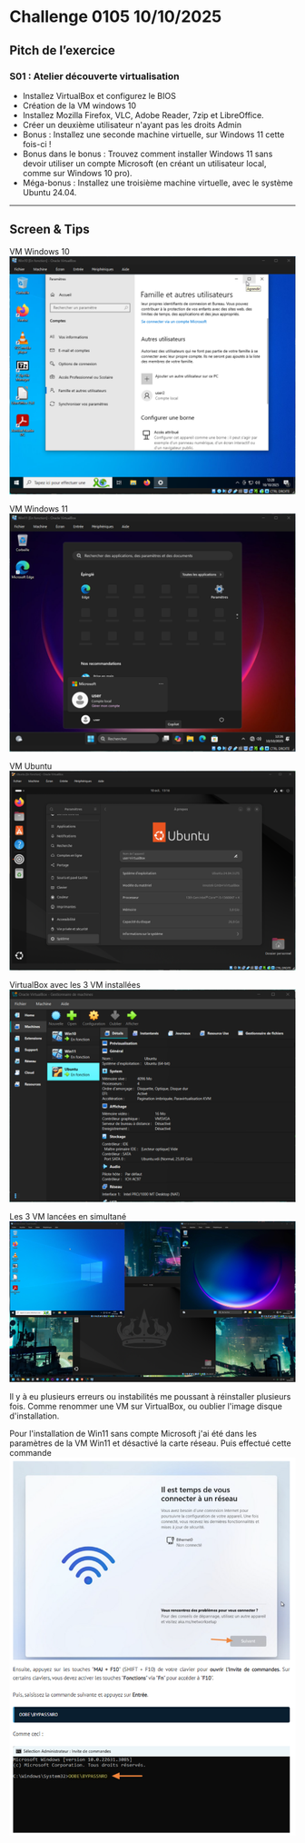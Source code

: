 # Challenge 0105 10/10/2025

## Pitch de l’exercice

### S01 : Atelier découverte virtualisation

- Installez VirtualBox et configurez le BIOS
- Création de la VM windows 10
- Installez Mozilla Firefox, VLC, Adobe Reader, 7zip et LibreOffice.
- Créer un deuxième utilisateur n'ayant pas les droits Admin
- Bonus : Installez une seconde machine virtuelle, sur Windows 11 cette fois-ci !
- Bonus dans le bonus :  Trouvez comment installer Windows 11 sans devoir utiliser un compte Microsoft (en créant un utilisateur local, comme sur Windows 10 pro).
- Méga-bonus : Installez une troisième machine virtuelle, avec le système Ubuntu 24.04.

---

## Screen & Tips

VM Windows 10
![Windows 10](../images/VM-Win10.png)

VM Windows 11
![Windows 11](../images/VM-Win11.png)

VM Ubuntu
![Ubuntu](../images/VM-Ubuntu.png)

VirtualBox avec les 3 VM installées
![VirtualBox](../images/VM-Menu.png)

Les 3 VM lancées en simultané
![3 Machines sur une](../images/VM-Triple.png)

Il y à eu plusieurs erreurs ou instabilités me poussant à réinstaller plusieurs fois. Comme renommer une VM sur VirtualBox, ou oublier l'image disque d'installation.

Pour l'installation de Win11 sans compte Microsoft j'ai été dans les paramètres de la VM Win11 et désactivé la carte réseau. Puis effectué cette commande
![Bypass Win11 Compte Microsoft](../images/VM-BypassWin.png)
